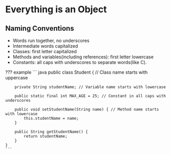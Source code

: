 # Everything is an Object

## Naming Conventions
- Words run together, no underscores
- Intermediate words capitalized
- Classes: first letter capitalized
- Methods and variables(including references): first letter lowercase
- Constants: all caps with underscores to separate words(like C).

??? example
    ``` java
    public class Student { // Class name starts with uppercase

        private String studentName; // Variable name starts with lowercase

        public static final int MAX_AGE = 25; // Constant in all caps with underscores

        public void setStudentName(String name) { // Method name starts with lowercase
            this.studentName = name;
        }

        public String getStudentName() {
            return studentName;
        }
    }
    ```

